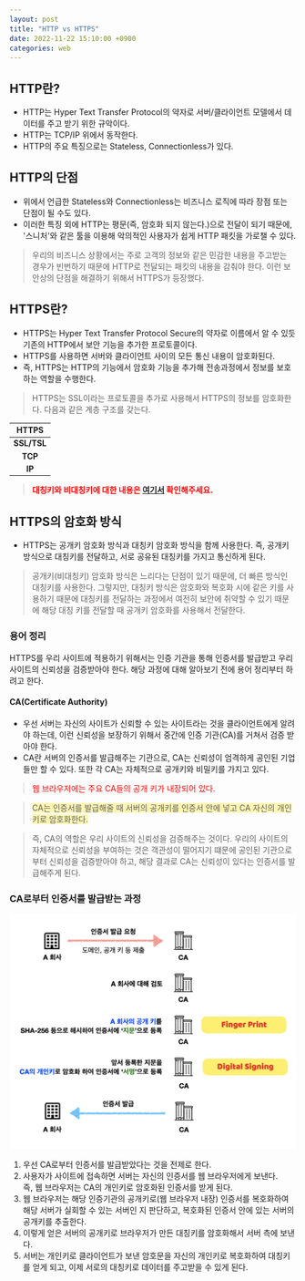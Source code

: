 ```yaml
---
layout: post
title: "HTTP vs HTTPS"
date: 2022-11-22 15:10:00 +0900
categories: web
---
```


## HTTP란?
- HTTP는 Hyper Text Transfer Protocol의 약자로 서버/클라이언트 모델에서 데이터를 주고 받기 위한 규악이다.
- HTTP는 TCP/IP 위에서 동작한다.
- HTTP의 주요 특징으로는 Stateless, Connectionless가 있다.


## HTTP의 단점
- 위에서 언급한 Stateless와 Connectionless는 비즈니스 로직에 따라 장점 또는 단점이 될 수도 있다. 
- 이러한 특징 외에 HTTP는 평문(즉, 암호화 되지 않는다.)으로 전달이 되기 때문에, '스니처'와 같은 툴을 이용해 악의적인 사용자가 쉽게 HTTP 패킷을 가로챌 수 있다.

> 우리의 비즈니스 상황에서는 주로 고객의 정보와 같은 민감한 내용을 주고받는 경우가 빈번하기 때문에 HTTP로 전달되는 패킷의 내용을 감춰야 한다.
> 이런 보안상의 단점을 해결하기 위해서 HTTPS가 등장했다.

## HTTPS란?
- HTTPS는 Hyper Text Transfer Protocol Secure의 약자로 이름에서 알 수 있듯 기존의 HTTP에서 보안 기능을 추가한 프로토콜이다.
- HTTPS를 사용하면 서버와 클라이언트 사이의 모든 통신 내용이 암호화된다.
- 즉, HTTPS는 HTTP의 기능에서 암호화 기능을 추가해 전송과정에서 정보를 보호하는 역할을 수행한다.

> HTTPS는 SSL이라는 프로토콜을 추가로 사용해서 HTTPS의 정보를 암호화한다.
> 다음과 같은 계층 구조를 갖는다.

|    HTTPS    |
|:-----------:|
| **SSL/TSL** |
|   **TCP**   |
|   **IP**    |

> <span style="color:red;">**대칭키와 비대칭키에 대한 내용은 [여기서](https://m0o0o0o.github.io/secure/2022/11/22/asymmetric_symmetric_key.html) 확인해주세요.**</span>

## HTTPS의 암호화 방식
- HTTPS는 공개키 암호화 방식과 대칭키 암호화 방식을 함께 사용한다. 즉, 공개키 방식으로 대칭키를 전달하고, 서로 공유된 대칭키를 가지고 통신하게 된다.
> 공개키(비대칭키) 암호화 방식은 느리다는 단점이 있기 때문에, 더 빠른 방식인 대칭키를 사용한다. 
> 그렇지만, 대칭키 방식은 암호화와 복호화 시에 같은 키를 사용하기 때문에 대칭키를 전달하는 과정에서 여전히 보안에 취약할 수 있기 때문에 해당 대칭 키를 전달할 때 공개키 암호화를 사용해서 전달한다.

### 용어 정리
HTTPS를 우리 사이트에 적용하기 위해서는 인증 기관을 통해 인증서를 발급받고 우리 사이트의 신뢰성을 검증받아야 한다. 해당 과정에 대해 알아보기 전에 
용어 정리부터 하려고 한다.

#### CA(Certificate Authority)
- 우선 서버는 자신의 사이트가 신뢰할 수 있는 사이트라는 것을 클라이언트에게 알려야 하는데, 이런 신뢰성을 보장하기 위해서 중간에 인증 기관(CA)를 거쳐서 검증 받아야 한다.
- CA란 서버의 인증서를 발급해주는 기관으로, CA는 신뢰성이 엄격하게 공인된 기업들만 할 수 있다. 또한 각 CA는 자체적으로 공개키와 비밀키를 가지고 있다.

> <span style="color:red;">웹 브라우저에는 주요 CA들의 공개 키가 내장되어 있다.</span>

> <span style='background-color:#fff5b1'>CA는 인증서를 발급해줄 때 서버의 공개키를 인증서 안에 넣고 CA 자신의 개인키로 암호화한다.</span>

> 즉, CA의 역할은 우리 사이트의 신뢰성을 검증해주는 것이다. 우리의 사이트의 자체적으로 신뢰성을 부여하는 것은 객관성이 떨어지기 떄문에
> 공인된 기관으로부터 신뢰성을 검증받아야 하고, 해당 결과로 CA는 신뢰성이 있다는 인증서를 발급해주게 된다.

### CA로부터 인증서를 발급받는 과정

<img src="/public/img/CA.png" width="" height="" alt="CA" />

1. 우선 CA로부터 인증서를 발급받았다는 것을 전제로 한다.
2. 사용자가 사이트에 접속하면 서버는 자신의 인증서를 웹 브라우저에게 보낸다.   
즉, 웹 브라우저는 CA의 개인키로 암호화된 인증서를 받게 된다. 
3. 웹 브라우저는 해당 인증기관의 공개키로(웹 브라우저 내장) 인증서를 복호화하여 해당 서버가 실회할 수 있는 서버인 지 판단하고, 복호화된 인증서 안에 있는 서버의 공개키를 추출한다.
4. 이렇게 얻은 서버의 공개키로 브라우저가 만든 대칭키를 암호화해서 서버 측에 보낸다.
5. 서버는 개인키로 클라이언트가 보낸 암호문을 자신의 개인키로 복호화하여 대칭키를 얻게 되고, 이제 서로의 대칭키로 데이터를 주고받을 수 있게 된다.

